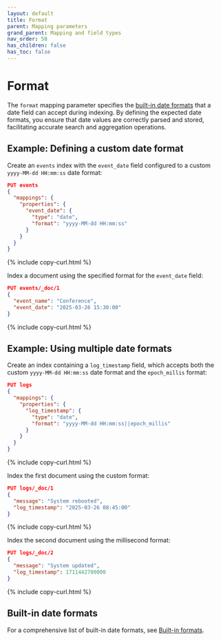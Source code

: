 ```yaml
---
layout: default
title: Format
parent: Mapping parameters
grand_parent: Mapping and field types
nav_order: 50
has_children: false
has_toc: false
---
```


# Format

The `format` mapping parameter specifies the [built-in date formats]({{site.url}}{{site.baseurl}}/field-types/supported-field-types/date/#built-in-formats) that a date field can accept during indexing. By defining the expected date formats, you ensure that date values are correctly parsed and stored, facilitating accurate search and aggregation operations.

## Example: Defining a custom date format

Create an `events` index with the `event_date` field configured to a custom `yyyy-MM-dd HH:mm:ss` date format:

```json
PUT events
{
  "mappings": {
    "properties": {
      "event_date": {
        "type": "date",
        "format": "yyyy-MM-dd HH:mm:ss"
      }
    }
  }
}
```
{% include copy-curl.html %}

Index a document using the specified format for the `event_date` field:

```json
PUT events/_doc/1
{
  "event_name": "Conference",
  "event_date": "2025-03-26 15:30:00"
}
```
{% include copy-curl.html %}

## Example: Using multiple date formats

Create an index containing a `log_timestamp` field, which accepts both the custom `yyyy-MM-dd HH:mm:ss` date format and the `epoch_millis` format:

```json
PUT logs
{
  "mappings": {
    "properties": {
      "log_timestamp": {
        "type": "date",
        "format": "yyyy-MM-dd HH:mm:ss||epoch_millis"
      }
    }
  }
}
```
{% include copy-curl.html %}

Index the first document using the custom format:

```json
PUT logs/_doc/1
{
  "message": "System rebooted",
  "log_timestamp": "2025-03-26 08:45:00"
}
```
{% include copy-curl.html %}

Index the second document using the millisecond format:

```json
PUT logs/_doc/2
{
  "message": "System updated",
  "log_timestamp": 1711442700000
}
```
{% include copy-curl.html %}

## Built-in date formats

For a comprehensive list of built-in date formats, see [Built-in formats]({{site.url}}{{site.baseurl}}/field-types/supported-field-types/date/#built-in-formats).